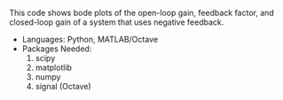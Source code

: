 This code shows bode plots of the open-loop gain, feedback factor, and closed-loop gain of a system that uses negative feedback.

* Languages:        Python, MATLAB/Octave
* Packages Needed:
    1. scipy
    2. matplotlib
    3. numpy
    4. signal (Octave)
